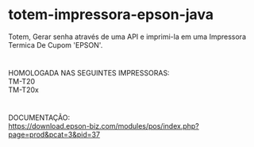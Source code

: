 # totem-impressora-epson-java
Totem, Gerar senha através de uma API e imprimi-la em uma Impressora Termica De Cupom 'EPSON'. 
#
HOMOLOGADA NAS SEGUINTES IMPRESSORAS:
</br>
TM-T20</br>
TM-T20x
#
DOCUMENTAÇÃO:</br>
https://download.epson-biz.com/modules/pos/index.php?page=prod&pcat=3&pid=37
